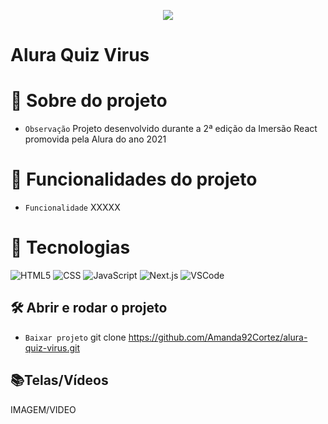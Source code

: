 <p align="center">
   <img src="http://img.shields.io/static/v1?label=STATUS&message=FINALIZADA&color=RED&style=for-the-badge" #vitrinedev/>
</p>

<h1>Alura Quiz Virus</h1>

# :pushpin: Sobre do projeto
- `Observação` Projeto desenvolvido durante a 2ª edição da Imersão React promovida pela Alura do ano 2021

# :hammer: Funcionalidades do projeto
- `Funcionalidade` XXXXX

# :bookmark_tabs: Tecnologias
![HTML5](https://img.shields.io/badge/HTML-e06b12?style=for-the-badge&logo=html5&logoColor=white)
![CSS](https://img.shields.io/badge/CSS-1283e0?&style=for-the-badge&logo=css3&logoColor=white)
![JavaScript](https://img.shields.io/badge/JavaScript-F7DF1E?style=for-the-badge&logo=javascript&logoColor=414141)
![Next.js](https://img.shields.io/badge/-Next-121214?style=for-the-badge&logo=next.js)
![VSCode](https://img.shields.io/badge/-VSCode-007ACC?style=for-the-badge&logo=visual-studio-code&logoColor=white)

## 🛠️ Abrir e rodar o projeto
- `Baixar projeto` git clone https://github.com/Amanda92Cortez/alura-quiz-virus.git

## 📚Telas/Vídeos
IMAGEM/VIDEO
